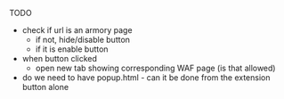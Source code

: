 TODO

* check if url is an armory page
  * if not, hide/disable button
  * if it is enable button
* when button clicked
  * open new tab showing corresponding WAF page (is that allowed)
* do we need to have popup.html - can it be done from the extension button alone
